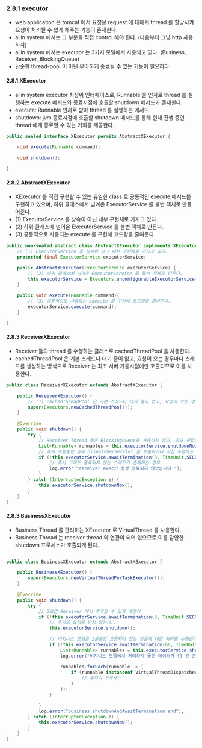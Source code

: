 ### 2.8.1 executor
- web application 은 tomcat 에서 요청온 request 에 대해서 thread 를 할당시켜 요청이 처리될 수 있게 해주는 기능이 존재한다.
- allin system 에서는 그 부분을 직접 control 해야 된다. (다음부터 그냥 http 사용하자)
- allin system 에서는 executor 는 3가지 모델에서 사용되고 있다. (Business, Receiver, BlockingQueue)
- 단순한 thread-pool 이 아닌 우아하게 종료될 수 있는 기능이 필요하다.


#### 2.8.1 XExecutor
- allin system executor 최상위 인터페이스로, Runnable 을 인자로 thread 를 실행하는 execute 메서드와 종료시점에 호출할 shutdown 메서드가 존재한다. 
- execute: Runnable 인자로 받아 thread 를 실행하는 메서드
- shutdown: jvm 종료시점에 호출할 shutdown 메서드를 통해 현재 진행 중인 thread 에게 종료할 수 있는 기회를 제공한다.
```java
public sealed interface XExecutor permits AbstractXExecutor {

    void execute(Runnable command);

    void shutdown();

}
```

#### 2.8.2 AbstractXExecutor
- XExecutor 를 직접 구현할 수 있는 유일한 class 로 공통적인 execute 메서드를 구현하고 있으며, 하위 클래스에서 넘겨온 ExecutorService 를 불변 객체로 만들어준다.
- (1) ExecutorService 를 상속이 아닌 내부 구현체로 가지고 있다.
- (2) 하위 클래스에 넘어온 ExecutorService 를 불변 객체로 만든다.
- (3) 공통적으로 사용되는 execute 를 구현해 코드량을 줄여준다.
```java
public non-sealed abstract class AbstractXExecutor implements XExecutor {
    // (1) ExecutorService 를 상속이 아닌 내부 구현체로 가지고 있다.
    protected final ExecutorService executorService;

    public AbstractXExecutor(ExecutorService executorService) {
        // (2) 하위 클래스에 넘어온 ExecutorService 를 불변 객체로 만든다.
        this.executorService = Executors.unconfigurableExecutorService(executorService);
    }

    public void execute(Runnable command){
        // (3) 공통적으로 사용되는 execute 를 구현해 코드량을 줄여준다.
        executorService.execute(command);
    }

}
```

#### 2.8.3 ReceiverXExecutor
- Receiver 들의 thread 를 수행하는 클래스로 cachedThreadPool 을 사용한다. 
- cachedThreadPool 은 기본 스레드나 대기 줄이 없고, 요청이 오는 경우마다 스레드를 생성하는 방식으로 Receiver 는 최초 서버 기동시점에만 호출되므로 이를 사용한다.

```java
public class ReceiverXExecutor extends AbstractXExecutor {

    public ReceiverXExecutor() {
        // (1) cachedThreadPool 은 기본 스레드나 대기 줄이 없고, 요청이 오는 경우마다 스레드를 생성하는 방식
        super(Executors.newCachedThreadPool());
    }

    @Override
    public void shutdown() {
        try {
            // Receiver Thread 들은 BlockingQueue를 사용하지 않고, 최초 진입이므로 바로 shutdownNow 를 호출한다.
            List<Runnable> runnables = this.executorService.shutdownNow();
            // 혹시 수행중인 경우 DispatcherServlet 을 호출하거나 직접 수행하는 경우도 3초가 limit
            if (!this.executorService.awaitTermination(3, TimeUnit.SECONDS)) {
                // 혹시 그래도 종료되지 않는 스레드가 존재하는 경우
                log.error("receiver exec가 정상 종료되지 않았습니다.");
            }
        } catch (InterruptedException e) {
            this.executorService.shutdownNow();
        }
    }
}
```

#### 2.8.3 BusinessXExecutor
- Business Thread 를 관리하는 XExecutor 로 VirtualThread 를 사용한다.
- Business Thread 는 receiver thread 와 연관이 되어 있으므로 이를 감안한 shutdown 프로세스가 호출되게 된다.

```java

public class BusinessXExecutor extends AbstractXExecutor {

    public BusinessXExecutor() {
        super(Executors.newVirtualThreadPerTaskExecutor());
    }

    @Override
    public void shutdown() {
        try {
            // 3초간 Receiver 에서 추가할 수 있게 해준다
            if (!this.executorService.awaitTermination(3, TimeUnit.SECONDS)) {
                // 추가로 요청을 받지 않는다..
                this.executorService.shutdown();

                // 비지니스 모델은 1분동안 요청되어 있는 것들에 대한 처리를 수행한다.
                if (!this.executorService.awaitTermination(60, TimeUnit.SECONDS)) {
                    List<Runnable> runnables = this.executorService.shutdownNow();
                    log.error("비지니스 모델에서 처리하지 못한 데이터가 {} 건 존재합니다.", runnables.size());

                    runnables.forEach(runnable -> {
                        if (runnable instanceof VirtualThreadDispatcher.VirtualThreadRunnable businessCallable) {
                            // 후처리 프로세스
                        }
                    });
                }

            }
            log.error("business shutdownAndAwaitTermination end");
        } catch (InterruptedException e) {
            this.executorService.shutdownNow();
        }
    }
}
```